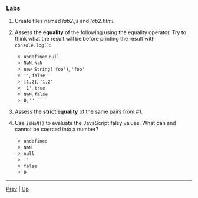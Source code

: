 ### Labs
1. Create files named _lab2.js_ and _lab2.html_.

1. Assess the **equality** of the following using the equality operator. Try to think what the result will be before printing the result with `console.log()`:  
   * `undefined`,`null`
   * `NaN`, `NaN`
   * `new String('foo')`, `'foo'`
   * `''`, `false`
   * `[1,2]`, `'1,2'`
   * `'1'`, `true`
   * `NaN`, `false`
   * `0`, `''`


1. Assess the **strict equality** of the same pairs from #1.  


1. Use `isNaN()` to evaluate the JavaScript falsy values. What can and cannot be coerced into a number?
   * `undefined`
   * `NaN`
   * `null`
   * `''`
   * `false`
   * `0`

<hr>

[Prev](isNaN.md) | [Up](README.md)

